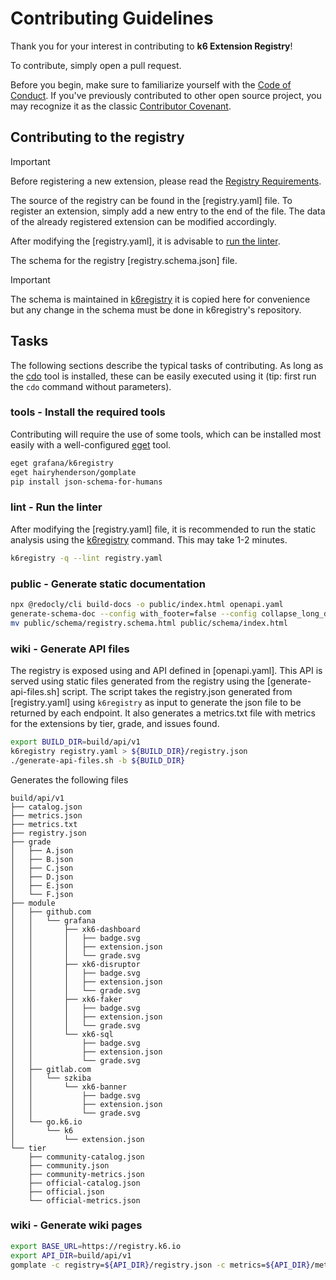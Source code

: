 # Contributing Guidelines

Thank you for your interest in contributing to **k6 Extension Registry**!

To contribute, simply open a pull request.

Before you begin, make sure to familiarize yourself with the [Code of Conduct](CODE_OF_CONDUCT.md). If you've previously contributed to other open source project, you may recognize it as the classic [Contributor Covenant](https://contributor-covenant.org/).

## Contributing to the registry

> [!IMPORTANT]
> Before registering a new extension, please read the [Registry Requirements](https://grafana.com/docs/k6/latest/extensions/create/extensions-registry/).

The source of the registry can be found in the [registry.yaml] file. To register an extension, simply add a new entry to the end of the file. The data of the already registered extension can be modified accordingly.

After modifying the [registry.yaml], it is advisable to [run the linter](#lint---run-the-linter).

The schema for the registry [registry.schema.json] file.

> [!IMPORTANT]
> The schema is maintained in [k6registry](https://github.com/grafana/k6registry) it is copied here for convenience but any change in the schema must be done in k6registry's repository. 

## Tasks

The following sections describe the typical tasks of contributing. As long as the [cdo](https://github.com/szkiba/cdo) tool is installed, these can be easily executed using it (tip: first run the `cdo` command without parameters).

### tools - Install the required tools

Contributing will require the use of some tools, which can be installed most easily with a well-configured [eget] tool.

```bash
eget grafana/k6registry
eget hairyhenderson/gomplate
pip install json-schema-for-humans
```

[eget]: https://github.com/zyedidia/eget

### lint - Run the linter

After modifying the [registry.yaml] file, it is recommended to run the static analysis using the [k6registry] command. This may take 1-2 minutes.

```bash
k6registry -q --lint registry.yaml
```

[lint]: #lint---run-the-linter
[k6registry]: https://github.com/grafana/k6registry

### public - Generate static documentation

```bash
npx @redocly/cli build-docs -o public/index.html openapi.yaml
generate-schema-doc --config with_footer=false --config collapse_long_descriptions=false registry.schema.json public/schema
mv public/schema/registry.schema.html public/schema/index.html
```

### wiki - Generate API files

The registry is exposed using and API defined in [openapi.yaml]. This API is served using static files generated from the registry using the [generate-api-files.sh] script. The script takes the registry.json generated from [registry.yaml] using `k6registry` as input to generate the json file to be returned by each endpoint. It also generates a metrics.txt file with metrics for the extensions by tier, grade, and issues found.

```bash
export BUILD_DIR=build/api/v1
k6registry registry.yaml > ${BUILD_DIR}/registry.json
./generate-api-files.sh -b ${BUILD_DIR}
```

Generates the following files

```ascii 
build/api/v1
├── catalog.json
├── metrics.json
├── metrics.txt
├── registry.json
├── grade
│   ├── A.json
│   ├── B.json
│   ├── C.json
│   ├── D.json
│   ├── E.json
│   └── F.json
├── module
│   ├── github.com
│   │   └── grafana
│   │       ├── xk6-dashboard
│   │       │   ├── badge.svg
│   │       │   ├── extension.json
│   │       │   └── grade.svg
│   │       ├── xk6-disruptor
│   │       │   ├── badge.svg
│   │       │   ├── extension.json
│   │       │   └── grade.svg
│   │       ├── xk6-faker
│   │       │   ├── badge.svg
│   │       │   ├── extension.json
│   │       │   └── grade.svg
│   │       └── xk6-sql
│   │           ├── badge.svg
│   │           ├── extension.json
│   │           └── grade.svg
│   ├── gitlab.com
│   │   └── szkiba
│   │       └── xk6-banner
│   │           ├── badge.svg
│   │           ├── extension.json
│   │           └── grade.svg
│   └── go.k6.io
│       └── k6
│           └── extension.json
└── tier
    ├── community-catalog.json
    ├── community.json
    ├── community-metrics.json
    ├── official-catalog.json
    ├── official.json
    └── official-metrics.json
```

### wiki - Generate wiki pages

```bash
export BASE_URL=https://registry.k6.io
export API_DIR=build/api/v1
gomplate -c registry=${API_DIR}/registry.json -c metrics=${API_DIR}/metrics.json -c official_metrics=${API_DIR}/tier/official-metrics.json -c schema=registry.schema.json --input-dir wiki --output-map='build/wiki/{{.in|strings.TrimSuffix ".tpl"}}'
```
